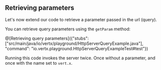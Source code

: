 ## Retrieving parameters

Let's now extend our code to retrieve a parameter passed in the url (query).

You can retrieve query parameters using the `getParam` method:

@[Retrieving query parameters]({"stubs": ["src/main/java/io/vertx/playground/HttpServerQueryExample.java"], "command": "io.vertx.playground.HttpServerQueryExampleTest#test"})

Running this code invokes the server twice. Once without a parameter, and once with the name set to `vert.x`.

